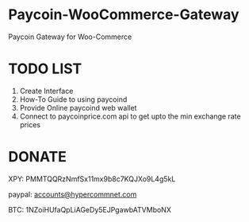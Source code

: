 Paycoin-WooCommerce-Gateway
===========================

Paycoin Gateway for Woo-Commerce

TODO LIST
===========================
1. Create Interface
2. How-To Guide to using paycoind
3. Provide Online paycoind web wallet
4. Connect to paycoinprice.com api to get upto the min exchange rate prices

DONATE
===========================
XPY: PMMTQQRzNmfSx11mx9b8c7KQJXo9L4g5kL

paypal: accounts@hypercommnet.com

BTC: 1NZoiHUfaQpLiAGeDy5EJPgawbATVMboNX
